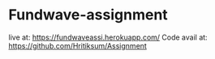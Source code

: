 ﻿# Fundwave-assignment
live at: https://fundwaveassi.herokuapp.com/
Code avail at: https://github.com/Hritiksum/Assignment
